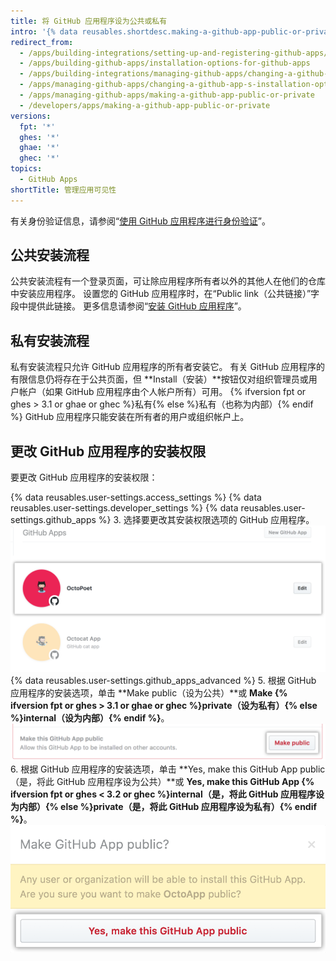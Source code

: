 ```yaml
---
title: 将 GitHub 应用程序设为公共或私有
intro: '{% data reusables.shortdesc.making-a-github-app-public-or-private %}'
redirect_from:
  - /apps/building-integrations/setting-up-and-registering-github-apps/about-installation-options-for-github-apps
  - /apps/building-github-apps/installation-options-for-github-apps
  - /apps/building-integrations/managing-github-apps/changing-a-github-app-s-installation-option
  - /apps/managing-github-apps/changing-a-github-app-s-installation-option
  - /apps/managing-github-apps/making-a-github-app-public-or-private
  - /developers/apps/making-a-github-app-public-or-private
versions:
  fpt: '*'
  ghes: '*'
  ghae: '*'
  ghec: '*'
topics:
  - GitHub Apps
shortTitle: 管理应用可见性
---
```


有关身份验证信息，请参阅“[使用 GitHub 应用程序进行身份验证](/apps/building-github-apps/authenticating-with-github-apps/#authenticating-as-an-installation)”。

## 公共安装流程

公共安装流程有一个登录页面，可让除应用程序所有者以外的其他人在他们的仓库中安装应用程序。 设置您的 GitHub 应用程序时，在“Public link（公共链接）”字段中提供此链接。 更多信息请参阅“[安装 GitHub 应用程序](/apps/installing-github-apps/)”。

## 私有安装流程

私有安装流程只允许 GitHub 应用程序的所有者安装它。 有关 GitHub 应用程序的有限信息仍将存在于公共页面，但 **Install（安装）**按钮仅对组织管理员或用户帐户（如果 GitHub 应用程序由个人帐户所有）可用。 {% ifversion fpt or ghes > 3.1 or ghae or ghec %}私有{% else %}私有（也称为内部）{% endif %} GitHub 应用程序只能安装在所有者的用户或组织帐户上。

## 更改 GitHub 应用程序的安装权限

要更改 GitHub 应用程序的安装权限：

{% data reusables.user-settings.access_settings %}
{% data reusables.user-settings.developer_settings %}
{% data reusables.user-settings.github_apps %}
3. 选择要更改其安装权限选项的 GitHub 应用程序。 ![应用程序选择](/assets/images/github-apps/github_apps_select-app.png)
{% data reusables.user-settings.github_apps_advanced %}
5. 根据 GitHub 应用程序的安装选项，单击 **Make public（设为公共）**或 **Make {% ifversion fpt or ghes > 3.1 or ghae or ghec %}private（设为私有）{% else %}internal（设为内部）{% endif %}**。 ![更改 GitHub 应用程序安装选项的按钮](/assets/images/github-apps/github_apps_make_public.png)
6. 根据 GitHub 应用程序的安装选项，单击 **Yes, make this GitHub App public（是，将此 GitHub 应用程序设为公共）**或 **Yes, make this GitHub App {% ifversion fpt or ghes < 3.2 or ghec %}internal（是，将此 GitHub 应用程序设为内部）{% else %}private（是，将此 GitHub 应用程序设为私有）{% endif %}**。 ![确认更改安装选项的按钮](/assets/images/github-apps/github_apps_confirm_installation_option.png)
